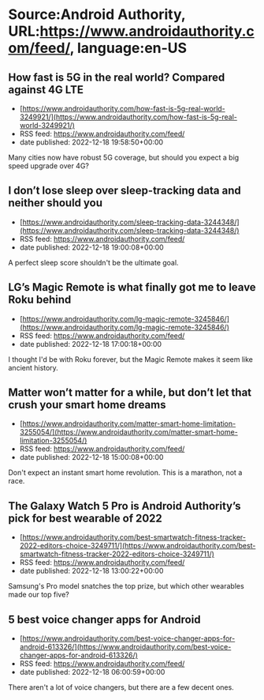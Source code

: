# Source:Android Authority, URL:https://www.androidauthority.com/feed/, language:en-US

## How fast is 5G in the real world? Compared against 4G LTE
 - [https://www.androidauthority.com/how-fast-is-5g-real-world-3249921/](https://www.androidauthority.com/how-fast-is-5g-real-world-3249921/)
 - RSS feed: https://www.androidauthority.com/feed/
 - date published: 2022-12-18 19:58:50+00:00

Many cities now have robust 5G coverage, but should you expect a big speed upgrade over 4G?

## I don’t lose sleep over sleep-tracking data and neither should you
 - [https://www.androidauthority.com/sleep-tracking-data-3244348/](https://www.androidauthority.com/sleep-tracking-data-3244348/)
 - RSS feed: https://www.androidauthority.com/feed/
 - date published: 2022-12-18 19:00:08+00:00

A perfect sleep score shouldn't be the ultimate goal.

## LG’s Magic Remote is what finally got me to leave Roku behind
 - [https://www.androidauthority.com/lg-magic-remote-3245846/](https://www.androidauthority.com/lg-magic-remote-3245846/)
 - RSS feed: https://www.androidauthority.com/feed/
 - date published: 2022-12-18 17:00:18+00:00

I thought I'd be with Roku forever, but the Magic Remote makes it seem like ancient history.

## Matter won’t matter for a while, but don’t let that crush your smart home dreams
 - [https://www.androidauthority.com/matter-smart-home-limitation-3255054/](https://www.androidauthority.com/matter-smart-home-limitation-3255054/)
 - RSS feed: https://www.androidauthority.com/feed/
 - date published: 2022-12-18 15:00:08+00:00

Don't expect an instant smart home revolution. This is a marathon, not a race.

## The Galaxy Watch 5 Pro is Android Authority’s pick for best wearable of 2022
 - [https://www.androidauthority.com/best-smartwatch-fitness-tracker-2022-editors-choice-3249711/](https://www.androidauthority.com/best-smartwatch-fitness-tracker-2022-editors-choice-3249711/)
 - RSS feed: https://www.androidauthority.com/feed/
 - date published: 2022-12-18 13:00:22+00:00

Samsung's Pro model snatches the top prize, but which other wearables made our top five?

## 5 best voice changer apps for Android
 - [https://www.androidauthority.com/best-voice-changer-apps-for-android-613326/](https://www.androidauthority.com/best-voice-changer-apps-for-android-613326/)
 - RSS feed: https://www.androidauthority.com/feed/
 - date published: 2022-12-18 06:00:59+00:00

There aren't a lot of voice changers, but there are a few decent ones.

